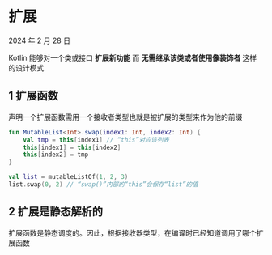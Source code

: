 # 扩展

2024 年 2 月 28 日

Kotlin 能够对一个类或接口 **扩展新功能** 而 **无需继承该类或者使用像装饰者** 这样的设计模式

## 1 扩展函数

声明一个扩展函数需用一个接收者类型也就是被扩展的类型来作为他的前缀

```kotlin
fun MutableList<Int>.swap(index1: Int, index2: Int) {
    val tmp = this[index1] // “this”对应该列表
    this[index1] = this[index2]
    this[index2] = tmp
}

val list = mutableListOf(1, 2, 3)
list.swap(0, 2) // “swap()”内部的“this”会保存“list”的值
```

## 2 扩展是静态解析的

扩展函数是静态调度的。因此，根据接收器类型，在编译时已经知道调用了哪个扩展函数